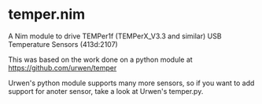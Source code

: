 # temper.nim
A Nim module to drive TEMPer1f (TEMPerX_V3.3 and similar) USB Temperature Sensors (413d:2107)

This was based on the work done on a python module at https://github.com/urwen/temper

Urwen's python module supports many more sensors, so if you want to add support for anoter sensor, take a look at Urwen's temper.py.
